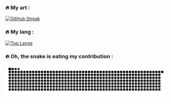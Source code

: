 
### :fire: My art :
[![GitHub Streak](https://streak-stats.demolab.com/?user=cuong02n)](https://git.io/streak-stats)


### :fire: My lang :
[![Top Langs](https://github-readme-stats.vercel.app/api/top-langs/?username=cuong02n&hide=html,dart,CMake,C#&langs_count=6)](https://github.com/anuraghazra/github-readme-stats)

### :fire: Oh, the snake is eating my contribution :
<img alt="github-snake" src="https://raw.githubusercontent.com/cuong02n/cuong02n/output/github-contribution-grid-snake.svg" />
